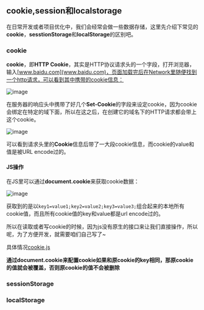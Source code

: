 ## cookie,session和localstorage

在日常开发或者项目优化中，我们会经常会做一些数据存储，这里先介绍下常见的**cookie**，**sesstionStorage**和**localStorage**的区别吧。

### cookie

**cookie**，即**HTTP Cookie**，其实是HTTP协议请求头的一个字段，打开浏览器，输入[www.baidu.com](www.baidu.com)，页面加载完后在Network里随便找到一个http请求，可以看到其中携带的cookie信息：


![image](https://github.com/yukiyuki1900/JStalk/blob/master/cookie%2Csession%E5%92%8Clocalstorage/cookie1.png)

在服务器的响应头中携带了好几个**Set-Cookie**的字段来设定cookie，因为cookie会绑定在特定的域下面，所以在这之后，在创建它的域名下的HTTP请求都会带上这个cookie。

![image](https://github.com/yukiyuki1900/JStalk/blob/master/cookie%2Csession%E5%92%8Clocalstorage/cookie2.png)

可以看到请求头里的**Cookie**信息后带了一大段cookie信息，而cookie的value和值是被URL encode过的。

#### JS操作

在JS里可以通过**document.cookie**来获取cookie数据：

![image](https://github.com/yukiyuki1900/JStalk/blob/master/cookie%2Csession%E5%92%8Clocalstorage/cookie3.png)

获取到的是以``key1=value1;key2=value2;key3=value3;``组合起来的本地所有cookie值，而且所有cookie值的key和value都是url encode过的。

所以在读取或者写cookie的时候，因为js没有原生的接口来让我们直接操作，所以呢，为了方便开发，就需要咱们自己写了~

具体情况[cookie.js](https://github.com/yukiyuki1900/JStalk/blob/master/cookie%2Csession%E5%92%8Clocalstorage/cookie.js)

**通过document.cookie来配置cookie如果和原cookie的key相同，那原cookie的值就会被覆盖，否则原cookie的值不会被删除**


### sessionStorage


### localStorage